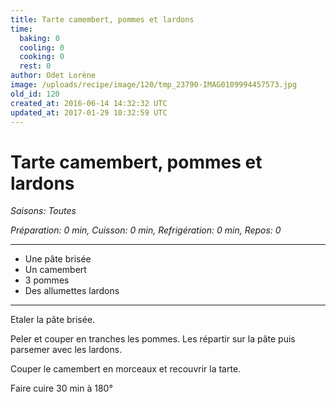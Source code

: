 ```yaml
---
title: Tarte camembert, pommes et lardons
time:
  baking: 0
  cooling: 0
  cooking: 0
  rest: 0
author: Odet Lorène
image: /uploads/recipe/image/120/tmp_23790-IMAG0109994457573.jpg
old_id: 120
created_at: 2016-06-14 14:32:32 UTC
updated_at: 2017-01-29 10:32:59 UTC
---
```


# Tarte camembert, pommes et lardons



*Saisons: Toutes*

*Préparation: 0 min, Cuisson: 0 min, Refrigération: 0 min, Repos: 0*

---

- Une pâte brisée
- Un camembert
- 3 pommes
- Des allumettes lardons

---

Etaler la pâte brisée.

Peler et couper en tranches les pommes. Les répartir sur la pâte puis parsemer avec les lardons.

Couper le camembert en morceaux et recouvrir la tarte.

Faire cuire 30 min à 180°
